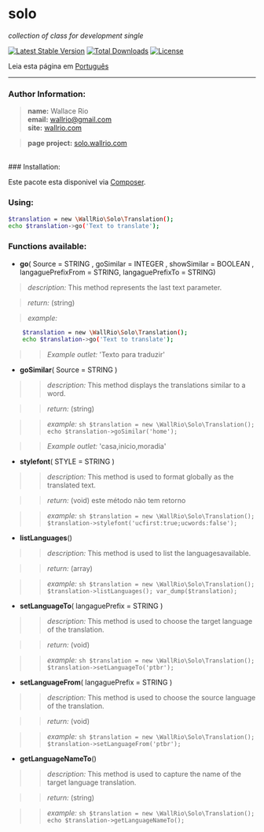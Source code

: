 solo
====

<em>collection of class for development single</em>



[![Latest Stable Version](https://poser.pugx.org/wallrio/solo/v/stable.svg)](https://packagist.org/packages/wallrio/solo)
[![Total Downloads](https://poser.pugx.org/wallrio/solo/downloads.svg)](https://packagist.org/packages/wallrio/solo)
[![License](https://poser.pugx.org/wallrio/solo/license.svg)](https://packagist.org/packages/wallrio/solo)

Leia esta página em [Português](http....README-ptbr.md)
- - -
### Author Information:
><strong>name:</strong> Wallace Rio<br>
><strong>email:</strong> wallrio@gmail.com<br>
><strong>site:</strong> [wallrio.com](http://wallrio.com/ "WallRio.com")

><strong>page project:</strong> [solo.wallrio.com](http://solo.wallrio.com/ "solo.wallrio.com")

<br>
### Installation:

Este pacote esta disponivel via [Composer](https://packagist.org/packages/wallrio/solo).

### Using:	

```sh
$translation = new \WallRio\Solo\Translation();     
echo $translation->go('Text to translate');
```

### Functions available:




+ <strong>go</strong>( Source = STRING , goSimilar = INTEGER , showSimilar = BOOLEAN , langaguePrefixFrom = STRING, langaguePrefixTo = STRING)

><i>description:</i> This method represents the last text parameter.

><i>return:</i> (string)

><i>example:</i>
```sh
	$translation = new \WallRio\Solo\Translation();     
	echo $translation->go('Text to translate');		
```

>><i>Example outlet:</i> 'Texto para traduzir'





+ <strong>goSimilar</strong>( Source = STRING )

>><i>description:</i> This method displays the translations similar to a word.

>><i>return:</i> (string)

>><i>example:</i>
	```sh
		$translation = new \WallRio\Solo\Translation();     
		echo $translation->goSimilar('home');
	```

>><i>Example outlet:</i> 'casa,inicio,moradia'





+ <strong>stylefont</strong>( STYLE = STRING )

>><i>description:</i> This method is used to format globally as the translated text.

>><i>return:</i> (void) este método não tem retorno

>><i>example:</i>
	```sh
		$translation = new \WallRio\Solo\Translation();  
		$translation->stylefont('ucfirst:true;ucwords:false');
	```






+ <strong>listLanguages</strong>()

>><i>description:</i> This method is used to list the languages ​​available.

>><i>return:</i> (array)

>><i>example:</i>
	```sh
		$translation = new \WallRio\Solo\Translation();  
		$translation->listLanguages();
		var_dump($translation);
	```





+ <strong>setLanguageTo</strong>( langaguePrefix = STRING )

>><i>description:</i> This method is used to choose the target language of the translation.

>><i>return:</i> (void)

>><i>example:</i>
	```sh
		$translation = new \WallRio\Solo\Translation();  
		$translation->setLanguageTo('ptbr');		
	```







+ <strong>setLanguageFrom</strong>( langaguePrefix = STRING )

>><i>description:</i> This method is used to choose the source language of the translation.

>><i>return:</i> (void)

>><i>example:</i>
	```sh
		$translation = new \WallRio\Solo\Translation();  
		$translation->setLanguageFrom('ptbr');		
	```







+ <strong>getLanguageNameTo</strong>()

>><i>description:</i> This method is used to capture the name of the target language translation.

>><i>return:</i> (string)

>><i>example:</i>
	```sh
		$translation = new \WallRio\Solo\Translation();  
		echo $translation->getLanguageNameTo();		
	```
